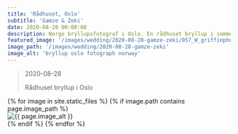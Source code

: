 ```yaml
---
title: 'Rådhuset, Oslo'
subtitle: 'Gamze & Zeki'
date: 2020-08-28 00:00:00
description: Norge bryllupsfotograf i Oslo. En rådhuset bryllup i sommer. 
featured_image: '/images/wedding/2020-08-28-gamze-zeki/057_W_griffinphotography_oslo_norway_bryllup_wedding_rådhuset_20200828.jpg'
image_path: '/images/wedding/2020-08-28-gamze-zeki'
image_alt: 'bryllup oslo fotograph norway'
---
```


> 2020-08-28
> 
> Rådhuset bryllup i Oslo
<!-- DO NOT EDIT BELOW -->
<div class="image-wrap" >
{% for image in site.static_files %}
    {% if image.path contains page.image_path %}
        <div class="image-wrap" >
        <img src="{{ site.baseurl }}{{ image.path }}" alt="{{ page.image_alt }}" />
        </div>
    {% endif %}
{% endfor %}
